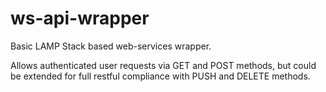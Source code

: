 # ws-api-wrapper
Basic LAMP Stack based web-services wrapper. 

Allows authenticated user requests via GET and POST methods, but could be extended 
for full restful compliance with PUSH and DELETE methods.
